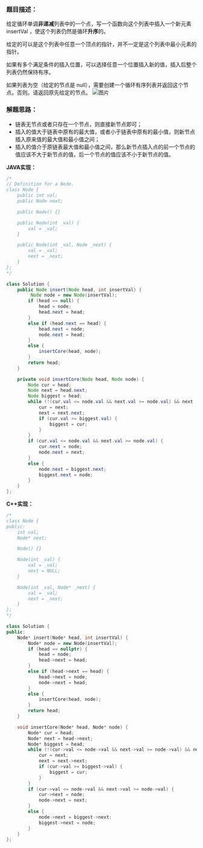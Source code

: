 ### 题目描述：

给定循环单调**非递减**列表中的一个点，写一个函数向这个列表中插入一个新元素 insertVal ，使这个列表仍然是循环**升序**的。

给定的可以是这个列表中任意一个顶点的指针，并不一定是这个列表中最小元素的指针。

如果有多个满足条件的插入位置，可以选择任意一个位置插入新的值，插入后整个列表仍然保持有序。

如果列表为空（给定的节点是 null），需要创建一个循环有序列表并返回这个节点。否则。请返回原先给定的节点。
![图片](https://user-images.githubusercontent.com/42907149/141479861-862f84d8-1c6b-48b0-8dda-a2b4098eac30.png)


### 解题思路：

- 链表无节点或者只存在一个节点，则直接新节点即可；
- 插入的值大于链表中原有的最大值，或者小于链表中原有的最小值，则新节点插入原来值的最大值和最小值之间；
- 插入的值介于原链表最大值和最小值之间，那么新节点插入点的前一个节点的值应该不大于新节点的值，后一个节点的值应该不小于新节点的值。


**JAVA实现：**

```java
/*
// Definition for a Node.
class Node {
    public int val;
    public Node next;

    public Node() {}

    public Node(int _val) {
        val = _val;
    }

    public Node(int _val, Node _next) {
        val = _val;
        next = _next;
    }
};
*/

class Solution {
    public Node insert(Node head, int insertVal) {
         Node node = new Node(insertVal);
        if (head == null) {
            head = node;
            head.next = head;
        }
        else if (head.next == head) {
            head.next = node;
            node.next = head;
        }
        else {
            insertCore(head, node);
        }
        return head;
    }

    private void insertCore(Node head, Node node) {
        Node cur = head;
        Node next = head.next;
        Node biggest = head;
        while (!(cur.val <= node.val && next.val >= node.val) && next != head) {
            cur = next;
            next = next.next;
            if (cur.val >= biggest.val) {
                biggest = cur;
            }
        }
        if (cur.val <= node.val && next.val >= node.val) {
            cur.next = node;
            node.next = next;
        }
        else {
            node.next = biggest.next;
            biggest.next = node;
        }
    }
};

```

**C++实现：**
```C++
/*
class Node {
public:
    int val;
    Node* next;

    Node() {}

    Node(int _val) {
        val = _val;
        next = NULL;
    }

    Node(int _val, Node* _next) {
        val = _val;
        next = _next;
    }
};
*/

class Solution {
public:
    Node* insert(Node* head, int insertVal) {
        Node* node = new Node(insertVal);
        if (head == nullptr) {
            head = node;
            head->next = head;
        }
        else if (head->next == head) {
            head->next = node;
            node->next = head;
        }
        else {
            insertCore(head, node);
        }
        return head;
    }

    void insertCore(Node* head, Node* node) {
        Node* cur = head;
        Node* next = head->next;
        Node* biggest = head;
        while (!(cur->val <= node->val && next->val >= node->val) && next != head) {
            cur = next;
            next = next->next;
            if (cur->val >= biggest->val) {
                biggest = cur;
            }
        }
        if (cur->val <= node->val && next->val >= node->val) {
            cur->next = node;
            node->next = next;
        }
        else {
            node->next = biggest->next;
            biggest->next = node;
        }
    }
};
```
